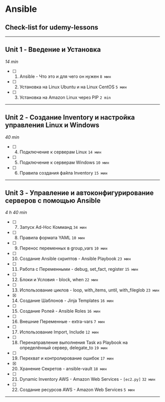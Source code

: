 # Ansible

## Check-list for udemy-lessons

---

## Unit 1 -  Введение и Установка

_14_ _min_

- [ ] 1. Ansible - Что это и для чего он нужен `8 мин`
- [ ] 2. Установка на Linux Ubuntu и на Linux CentOS `5 мин`
- [ ] 3. Установка на Amazon Linux через PIP `2 min`

---

## Unit 2 - Создание Inventory и настройка управления Linux и Windows

_40_ _min_

- [ ] 4. Подключение к серверам Linux `14 мин`
- [ ] 5. Подключение к серверам Windows `10 мин`
- [ ] 6. Правила создания файла Inventory `15 мин`

---

## Unit 3 - Управление и автоконфигурирование серверов с помощью Ansible

_4_ _h_ _40_ _min_

- [ ] 7. Запуск Ad-Hoc Комманд `34 мин`
- [ ] 8. Правила формата YAML `10 мин`
- [ ] 9. Перенос переменных в group_vars `10 мин`
- [ ] 10. Создание Ansible скриптов - Ansible Playbook `23 мин`
- [ ] 11. Работа с Переменными - debug, set_fact, register `15 мин`
- [ ] 12. Блоки и Условия - block, when `22 мин`
- [ ] 13. Использование циклов - loop, with_items, until, with_fileglob `23 мин`
- [x] 14. Создание Шаблонов - Jinja Templates `16 мин`
- [ ] 15. Создание Ролей - Ansible Roles `16 мин`
- [ ] 16. Внешние Переменные - extra-vars `7 мин`
- [ ] 17. Использование Import, Include `12 мин`
- [ ] 18. Перенаправление выполнения Task из Playbook на определённый сервер, delegate_to `19 мин`
- [ ] 19. Перехват и контролирование ошибок `17 мин`
- [x] 20. Хранение Секретов - ansible-vault `18 мин`
- [ ] 21. Dynamic Inventory AWS - Amazon Web Services - `[ec2.py]` `32 мин`
- [ ] 22. Создание ресурсов AWS - Amazon Web Services `5 мин`

---
